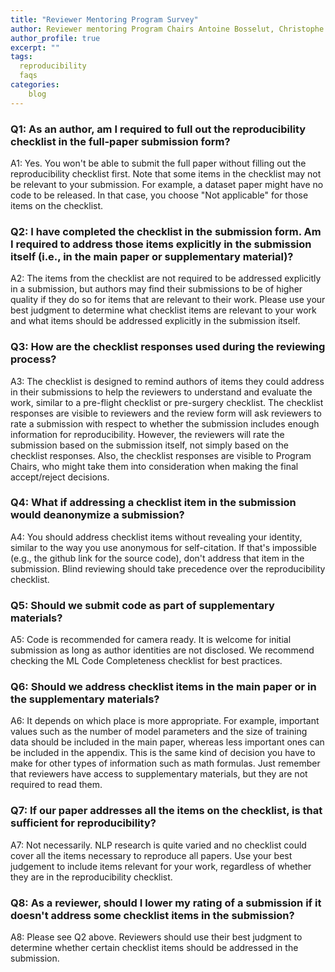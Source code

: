 ```yaml
---
title: "Reviewer Mentoring Program Survey"
author: Reviewer mentoring Program Chairs Antoine Bosselut, Christophe Gravier, Jing Huang
author_profile: true
excerpt: ""
tags:
  reproducibility
  faqs
categories:
    blog
---
```


### Q1: As an author, am I required to full out the reproducibility checklist in the full-paper submission form? 

A1: Yes. You won't be able to submit the full paper without filling out the reproducibility checklist first. Note that some items in the checklist may not be relevant to your submission. For example, a dataset paper might have no code to be released. In that case, you choose "Not applicable" for those items on the checklist.

### Q2: I have completed the checklist in the submission form. Am I required to address those items explicitly in the submission itself (i.e., in the main paper or supplementary material)?

A2: The items from the checklist are not required to be addressed explicitly in a submission, but authors may find their submissions to be of higher quality if they do so for items that are relevant to their work. Please use your best judgment to determine what checklist items are relevant to your work and what items should be addressed explicitly in the submission itself.

### Q3: How are the checklist responses used during the reviewing process?

A3: The checklist is designed to remind authors of items they could address in their submissions to help the reviewers to understand and evaluate the work, similar to a pre-flight checklist or pre-surgery checklist.
The checklist responses are visible to reviewers and the review form will ask reviewers to rate a submission with respect to whether the submission includes enough information for reproducibility. However, the reviewers will rate the submission based on the submission itself, not simply based on the checklist responses. Also, the checklist responses are visible to Program Chairs, who might take them into consideration when making the final accept/reject decisions.

### Q4: What if addressing a checklist item in the submission would deanonymize a submission?

A4: You should address checklist items without revealing your identity, similar to the way you use anonymous for self-citation. If that's impossible (e.g., the github link for the source code), don't address that item in the submission. Blind reviewing should take precedence over the reproducibility checklist.

### Q5: Should we submit code as part of supplementary materials?

A5: Code is recommended for camera ready. It is welcome for initial submission as long as author identities are not disclosed. We recommend checking the ML Code Completeness checklist for best practices.

### Q6: Should we address checklist items in the main paper or in the supplementary materials?

A6: It depends on which place is more appropriate. For example, important values such as the number of model parameters and the size of training data should be included in the main paper, whereas less important ones can be included in the appendix. This is the same kind of decision you have to make for other types of information such as math formulas. Just remember that reviewers have access to supplementary materials, but they are not required to read them.

### Q7: If our paper addresses all the items on the checklist, is that sufficient for reproducibility?

A7: Not necessarily. NLP research is quite varied and no checklist could cover all the items necessary to reproduce all papers. Use your best judgement to include items relevant for your work, regardless of whether they are in the reproducibility checklist.

### Q8: As a reviewer, should I lower my rating of a submission if it doesn't address some checklist items in the submission?

A8: Please see Q2 above. Reviewers should use their best judgment to determine whether certain checklist items should be addressed in the submission. 
